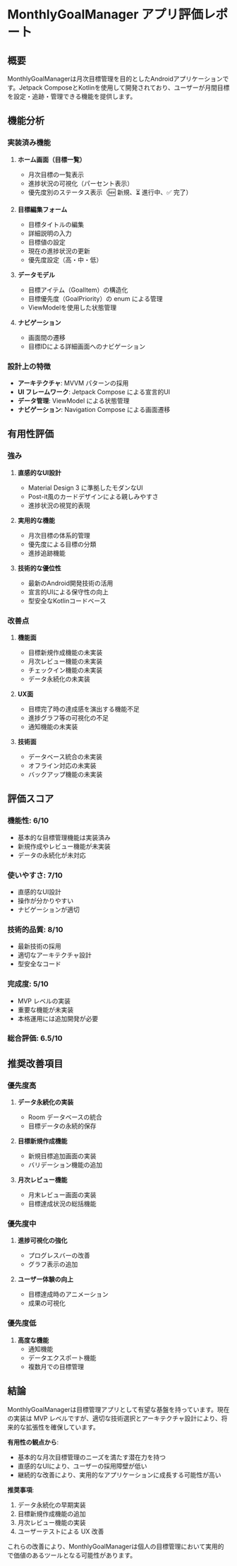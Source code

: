 # MonthlyGoalManager アプリ評価レポート

## 概要
MonthlyGoalManagerは月次目標管理を目的としたAndroidアプリケーションです。Jetpack ComposeとKotlinを使用して開発されており、ユーザーが月間目標を設定・追跡・管理できる機能を提供します。

## 機能分析

### 実装済み機能
1. **ホーム画面（目標一覧）**
   - 月次目標の一覧表示
   - 進捗状況の可視化（パーセント表示）
   - 優先度別のステータス表示（🆕 新規、⏳ 進行中、✅ 完了）

2. **目標編集フォーム**
   - 目標タイトルの編集
   - 詳細説明の入力
   - 目標値の設定
   - 現在の進捗状況の更新
   - 優先度設定（高・中・低）

3. **データモデル**
   - 目標アイテム（GoalItem）の構造化
   - 目標優先度（GoalPriority）の enum による管理
   - ViewModelを使用した状態管理

4. **ナビゲーション**
   - 画面間の遷移
   - 目標IDによる詳細画面へのナビゲーション

### 設計上の特徴
- **アーキテクチャ**: MVVM パターンの採用
- **UI フレームワーク**: Jetpack Compose による宣言的UI
- **データ管理**: ViewModel による状態管理
- **ナビゲーション**: Navigation Compose による画面遷移

## 有用性評価

### 強み
1. **直感的なUI設計**
   - Material Design 3 に準拠したモダンなUI
   - Post-it風のカードデザインによる親しみやすさ
   - 進捗状況の視覚的表現

2. **実用的な機能**
   - 月次目標の体系的管理
   - 優先度による目標の分類
   - 進捗追跡機能

3. **技術的な優位性**
   - 最新のAndroid開発技術の活用
   - 宣言的UIによる保守性の向上
   - 型安全なKotlinコードベース

### 改善点
1. **機能面**
   - 目標新規作成機能の未実装
   - 月次レビュー機能の未実装
   - チェックイン機能の未実装
   - データ永続化の未実装

2. **UX面**
   - 目標完了時の達成感を演出する機能不足
   - 進捗グラフ等の可視化の不足
   - 通知機能の未実装

3. **技術面**
   - データベース統合の未実装
   - オフライン対応の未実装
   - バックアップ機能の未実装

## 評価スコア

### 機能性: 6/10
- 基本的な目標管理機能は実装済み
- 新規作成やレビュー機能が未実装
- データの永続化が未対応

### 使いやすさ: 7/10
- 直感的なUI設計
- 操作が分かりやすい
- ナビゲーションが適切

### 技術的品質: 8/10
- 最新技術の採用
- 適切なアーキテクチャ設計
- 型安全なコード

### 完成度: 5/10
- MVP レベルの実装
- 重要な機能が未実装
- 本格運用には追加開発が必要

### 総合評価: 6.5/10

## 推奨改善項目

### 優先度高
1. **データ永続化の実装**
   - Room データベースの統合
   - 目標データの永続的保存

2. **目標新規作成機能**
   - 新規目標追加画面の実装
   - バリデーション機能の追加

3. **月次レビュー機能**
   - 月末レビュー画面の実装
   - 目標達成状況の総括機能

### 優先度中
1. **進捗可視化の強化**
   - プログレスバーの改善
   - グラフ表示の追加

2. **ユーザー体験の向上**
   - 目標達成時のアニメーション
   - 成果の可視化

### 優先度低
1. **高度な機能**
   - 通知機能
   - データエクスポート機能
   - 複数月での目標管理

## 結論

MonthlyGoalManagerは目標管理アプリとして有望な基盤を持っています。現在の実装は MVP レベルですが、適切な技術選択とアーキテクチャ設計により、将来的な拡張性を確保しています。

**有用性の観点から**:
- 基本的な月次目標管理のニーズを満たす潜在力を持つ
- 直感的なUIにより、ユーザーの採用障壁が低い
- 継続的な改善により、実用的なアプリケーションに成長する可能性が高い

**推奨事項**:
1. データ永続化の早期実装
2. 目標新規作成機能の追加
3. 月次レビュー機能の実装
4. ユーザーテストによる UX 改善

これらの改善により、MonthlyGoalManagerは個人の目標管理において実用的で価値のあるツールとなる可能性があります。